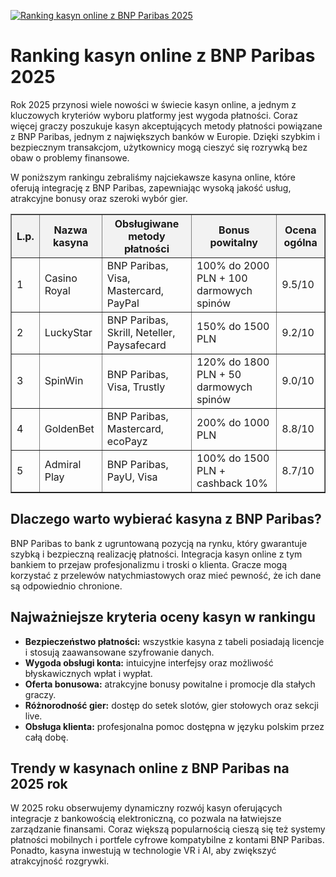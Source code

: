 [![Ranking kasyn online z BNP Paribas 2025](https://123-caf.pages.dev/gitsignup.png)](https://vrmoo.ru/Bt82HjjY)

<h1>Ranking kasyn online z BNP Paribas 2025</h1> <p>Rok 2025 przynosi wiele nowości w świecie kasyn online, a jednym z kluczowych kryteriów wyboru platformy jest wygoda płatności. Coraz więcej graczy poszukuje kasyn akceptujących metody płatności powiązane z BNP Paribas, jednym z największych banków w Europie. Dzięki szybkim i bezpiecznym transakcjom, użytkownicy mogą cieszyć się rozrywką bez obaw o problemy finansowe.</p> <p>W poniższym rankingu zebraliśmy najciekawsze kasyna online, które oferują integrację z BNP Paribas, zapewniając wysoką jakość usług, atrakcyjne bonusy oraz szeroki wybór gier.</p>  <table border="1" cellpadding="8" cellspacing="0" style="border-collapse: collapse; width: 100%;">   <thead>     <tr style="background-color: #f2f2f2;">       <th>L.p.</th>       <th>Nazwa kasyna</th>       <th>Obsługiwane metody płatności</th>       <th>Bonus powitalny</th>       <th>Ocena ogólna</th>     </tr>   </thead>   <tbody>     <tr>       <td>1</td>       <td>Casino Royal</td>       <td>BNP Paribas, Visa, Mastercard, PayPal</td>       <td>100% do 2000 PLN + 100 darmowych spinów</td>       <td>9.5/10</td>     </tr>     <tr>       <td>2</td>       <td>LuckyStar</td>       <td>BNP Paribas, Skrill, Neteller, Paysafecard</td>       <td>150% do 1500 PLN</td>       <td>9.2/10</td>     </tr>     <tr>       <td>3</td>       <td>SpinWin</td>       <td>BNP Paribas, Visa, Trustly</td>       <td>120% do 1800 PLN + 50 darmowych spinów</td>       <td>9.0/10</td>     </tr>     <tr>       <td>4</td>       <td>GoldenBet</td>       <td>BNP Paribas, Mastercard, ecoPayz</td>       <td>200% do 1000 PLN</td>       <td>8.8/10</td>     </tr>     <tr>       <td>5</td>       <td>Admiral Play</td>       <td>BNP Paribas, PayU, Visa</td>       <td>100% do 1500 PLN + cashback 10%</td>       <td>8.7/10</td>     </tr>   </tbody> </table>  <h2>Dlaczego warto wybierać kasyna z BNP Paribas?</h2> <p>BNP Paribas to bank z ugruntowaną pozycją na rynku, który gwarantuje szybką i bezpieczną realizację płatności. Integracja kasyn online z tym bankiem to przejaw profesjonalizmu i troski o klienta. Gracze mogą korzystać z przelewów natychmiastowych oraz mieć pewność, że ich dane są odpowiednio chronione.</p>  <h2>Najważniejsze kryteria oceny kasyn w rankingu</h2> <ul>   <li><strong>Bezpieczeństwo płatności:</strong> wszystkie kasyna z tabeli posiadają licencje i stosują zaawansowane szyfrowanie danych.</li>   <li><strong>Wygoda obsługi konta:</strong> intuicyjne interfejsy oraz możliwość błyskawicznych wpłat i wypłat.</li>   <li><strong>Oferta bonusowa:</strong> atrakcyjne bonusy powitalne i promocje dla stałych graczy.</li>   <li><strong>Różnorodność gier:</strong> dostęp do setek slotów, gier stołowych oraz sekcji live.</li>   <li><strong>Obsługa klienta:</strong> profesjonalna pomoc dostępna w języku polskim przez całą dobę.</li> </ul>  <h2>Trendy w kasynach online z BNP Paribas na 2025 rok</h2> <p>W 2025 roku obserwujemy dynamiczny rozwój kasyn oferujących integracje z bankowością elektroniczną, co pozwala na łatwiejsze zarządzanie finansami. Coraz większą popularnością cieszą się też systemy płatności mobilnych i portfele cyfrowe kompatybilne z kontami BNP Paribas. Ponadto, kasyna inwestują w technologie VR i AI, aby zwiększyć atrakcyjność rozgrywki.</p>
